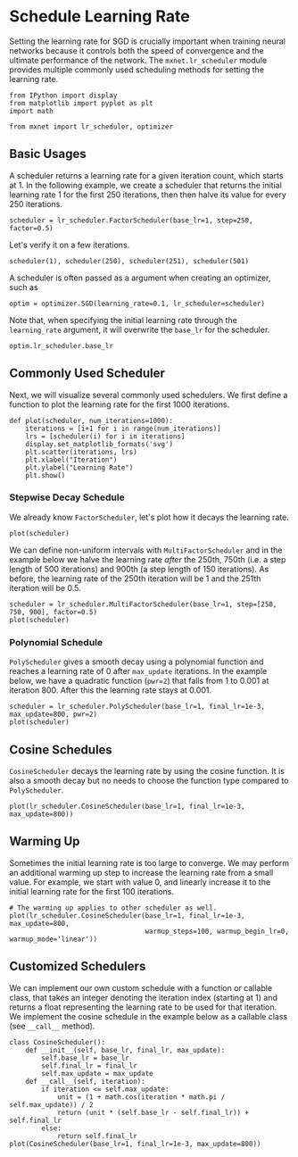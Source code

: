 # Schedule Learning Rate

Setting the learning rate for SGD is crucially
important when training neural networks because it controls both the speed of
convergence and the ultimate performance of the network. The
`mxnet.lr_scheduler` module provides multiple commonly used scheduling methods
for setting the learning rate.

```{.python .input}
from IPython import display
from matplotlib import pyplot as plt
import math

from mxnet import lr_scheduler, optimizer
```

## Basic Usages

A scheduler returns a learning rate for a given iteration
count, which starts at 1. In the following example, we create a scheduler that
returns the initial learning rate 1 for the first 250 iterations, then then
halve its value for every 250 iterations.

```{.python .input}
scheduler = lr_scheduler.FactorScheduler(base_lr=1, step=250, factor=0.5)
```

Let's verify it on a few iterations.

```{.python .input}
scheduler(1), scheduler(250), scheduler(251), scheduler(501)
```

A scheduler is often passed as a argument when creating an optimizer, such as

```{.python .input}
optim = optimizer.SGD(learning_rate=0.1, lr_scheduler=scheduler)
```

Note that, when specifying the initial learning rate through the `learning_rate`
argument, it will overwrite the `base_lr` for the scheduler.

```{.python .input}
optim.lr_scheduler.base_lr
```

## Commonly Used Scheduler

Next, we will visualize several commonly used
schedulers. We first define a function to plot the learning rate for the first
1000 iterations.

```{.python .input}
def plot(scheduler, num_iterations=1000):
    iterations = [i+1 for i in range(num_iterations)]
    lrs = [scheduler(i) for i in iterations]
    display.set_matplotlib_formats('svg')
    plt.scatter(iterations, lrs)
    plt.xlabel("Iteration")
    plt.ylabel("Learning Rate")
    plt.show()
```

### Stepwise Decay Schedule

We already know `FactorScheduler`, let's plot how
it decays the learning rate.

```{.python .input}
plot(scheduler)
```

We can define non-uniform intervals with `MultiFactorScheduler` and in the
example below we halve the learning rate _after_ the 250th, 750th (i.e. a step
length of 500 iterations) and 900th (a step length of 150 iterations). As
before, the learning rate of the 250th iteration will be 1 and the 251th
iteration will be 0.5.

```{.python .input}
scheduler = lr_scheduler.MultiFactorScheduler(base_lr=1, step=[250, 750, 900], factor=0.5)
plot(scheduler)
```

### Polynomial Schedule

`PolyScheduler` gives a smooth decay using a polynomial
function and reaches a learning rate of 0 after `max_update` iterations. In the
example below, we have a quadratic function (`pwr=2`) that falls from 1 to 0.001
at iteration 800. After this the learning rate stays at 0.001.

```{.python .input}
scheduler = lr_scheduler.PolyScheduler(base_lr=1, final_lr=1e-3, max_update=800, pwr=2)
plot(scheduler)
```

## Cosine Schedules

`CosineScheduler` decays the learning rate by using the
cosine function. It is also a smooth decay but no needs to choose the function
type compared to `PolyScheduler`.

```{.python .input}
plot(lr_scheduler.CosineScheduler(base_lr=1, final_lr=1e-3, max_update=800))
```

## Warming Up

Sometimes the initial learning rate is too large to converge. We
may perform an additional warming up step to increase the learning rate from a
small value. For example, we start with value 0, and linearly increase it to the
initial learning rate for the first 100 iterations.

```{.python .input}
# The warming up applies to other scheduler as well. 
plot(lr_scheduler.CosineScheduler(base_lr=1, final_lr=1e-3, max_update=800, 
                                  warmup_steps=100, warmup_begin_lr=0, warmup_mode='linear'))
```

## Customized Schedulers

We can implement our own custom schedule with a
function or callable class, that takes an integer denoting the iteration index
(starting at 1) and returns a float representing the learning rate to be used
for that iteration. We implement the cosine schedule in the example below as a
callable class (see `__call__` method).

```{.python .input}
class CosineScheduler():
    def __init__(self, base_lr, final_lr, max_update):
        self.base_lr = base_lr
        self.final_lr = final_lr
        self.max_update = max_update
    def __call__(self, iteration):
        if iteration <= self.max_update:
            unit = (1 + math.cos(iteration * math.pi / self.max_update)) / 2
            return (unit * (self.base_lr - self.final_lr)) + self.final_lr
        else:
            return self.final_lr
plot(CosineScheduler(base_lr=1, final_lr=1e-3, max_update=800))
```
